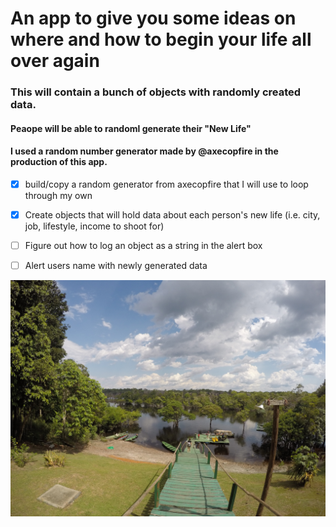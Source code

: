 # An app to give you some ideas on where and how to begin your life all over again
### This will contain a bunch of objects with randomly created data.
#### Peaope will be able to randoml generate their "New Life"
#### I used a random number generator made by @axecopfire in the production of this app.

- [X] build/copy a random generator from axecopfire that I will use to loop through my own 
- [X] Create objects that will hold data about each person's new life (i.e. city, job, lifestyle, income to shoot for)
- [ ] Figure out how to log an object as a string in the alert box
- [ ] Alert users name with newly generated data


![](view.jpg)



